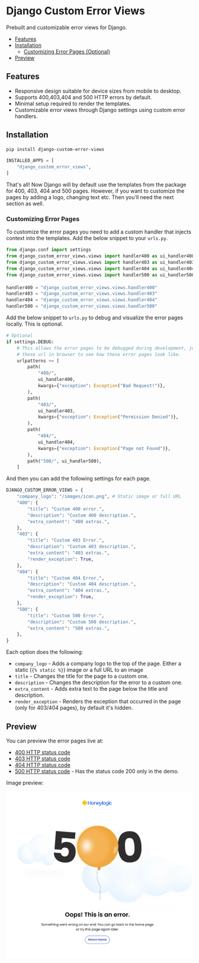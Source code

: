 # Django Custom Error Views

Prebuilt and customizable error views for Django.

* [Features](#features)
* [Installation](#installation)
    * [Customizing Error Pages (Optional)](#customizing-error-pages)
* [Preview](#preview)

## Features

* Responsive design suitable for device sizes from mobile to desktop.
* Supports 400,403,404 and 500 HTTP errors by default.
* Minimal setup required to render the templates.
* Customizable error views through Django settings using custom error handlers.

## Installation

```sh
pip install django-custom-error-views
```

```python
INSTALLED_APPS = [
    "django_custom_error_views",
]
```

That's all! Now Django will by default use the templates from the package for 400, 403, 404 and 500 pages. However, if you want to customize the pages by adding a logo, changing text etc. Then you'll need the next section as well.

### Customizing Error Pages

To customize the error pages you need to add a custom handler that injects context into the templates. Add the below snippet to your `urls.py`.

```py
from django.conf import settings
from django_custom_error_views.views import handler400 as ui_handler400
from django_custom_error_views.views import handler403 as ui_handler403
from django_custom_error_views.views import handler404 as ui_handler404
from django_custom_error_views.views import handler500 as ui_handler500

handler400 = "django_custom_error_views.views.handler400"
handler403 = "django_custom_error_views.views.handler403"
handler404 = "django_custom_error_views.views.handler404"
handler500 = "django_custom_error_views.views.handler500"
```

Add the below snippet to `urls.py` to debug and visualize the error pages locally. This is optional.

```py
# Optional
if settings.DEBUG:
    # This allows the error pages to be debugged during development, just visit
    # these url in browser to see how these error pages look like.
    urlpatterns += [
        path(
            "400/",
            ui_handler400,
            kwargs={"exception": Exception("Bad Request!")},
        ),
        path(
            "403/",
            ui_handler403,
            kwargs={"exception": Exception("Permission Denied")},
        ),
        path(
            "404/",
            ui_handler404,
            kwargs={"exception": Exception("Page not Found")},
        ),
        path("500/", ui_handler500),
    ]
```

And then you can add the following settings for each page.

```py
DJANGO_CUSTOM_ERROR_VIEWS = {
    "company_logo": "/images/icon.png", # Static image or full URL
    "400": {
        "title": "Custom 400 error.",
        "description": "Custom 400 description.",
        "extra_content": "400 extras.",
    },
    "403": {
        "title": "Custom 403 Error.",
        "description": "Custom 403 description.",
        "extra_content": "403 extras.",
        "render_exception": True,
    },
    "404": {
        "title": "Custom 404 Error.",
        "description": "Custom 404 description.",
        "extra_content": "404 extras.",
        "render_exception": True,
    },
    "500": {
        "title": "Custom 500 Error.",
        "description": "Custom 500 description.",
        "extra_content": "500 extras.",
    },
}
```

Each option does the following:

* `company_logo` - Adds a company logo to the top of the page. Either a static (`{% static %}`) image or a full URL to an image
* `title` - Changes the title for the page to a custom one.
* `description` - Changes the description for the error to a custom one.
* `extra_content` - Adds extra text to the page below the title and description.
* `render_exception` - Renders the exception that occurred in the page (only for 403/404 pages), by default it's hidden.

## Preview

You can preview the error pages live at:

* [400 HTTP status code](https://hodovi.cc/400)
* [403 HTTP status code](https://hodovi.cc/403)
* [404 HTTP status code](https://hodovi.cc/404)
* [500 HTTP status code](https://hodovi.cc/500) - Has the status code 200 only in the demo.

Image preview:

![500-error](images/500-error.png)
